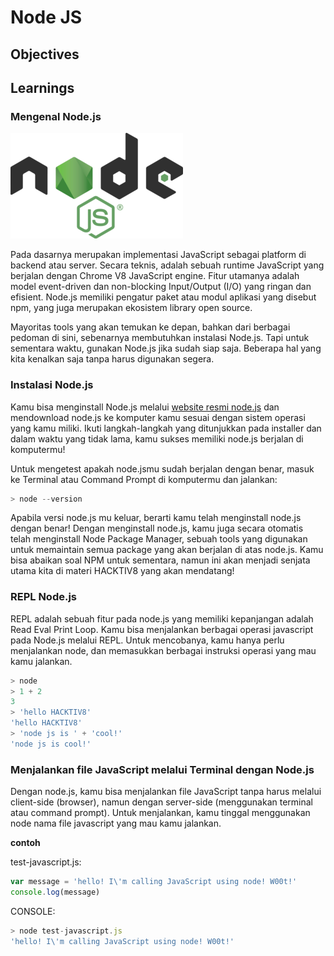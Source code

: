 # Node JS

## Objectives

## Learnings

### Mengenal Node.js

![Node.js Logo](assets/nodejs-logo.png)

Pada dasarnya merupakan implementasi JavaScript sebagai platform di backend atau server. Secara teknis, adalah sebuah runtime JavaScript yang berjalan dengan Chrome V8 JavaScript engine. Fitur utamanya adalah model event-driven dan non-blocking Input/Output (I/O) yang ringan dan efisient. Node.js memiliki pengatur paket atau modul aplikasi yang disebut npm, yang juga merupakan ekosistem library open source.

Mayoritas tools yang akan temukan ke depan, bahkan dari berbagai pedoman di sini, sebenarnya membutuhkan instalasi Node.js. Tapi untuk sementara waktu, gunakan Node.js jika sudah siap saja. Beberapa hal yang kita kenalkan saja tanpa harus digunakan segera.

### Instalasi Node.js

Kamu bisa menginstall Node.js melalui [website resmi node.js](https://nodejs.org/en/) dan mendownload node.js ke komputer kamu sesuai dengan sistem operasi yang kamu miliki. Ikuti langkah-langkah yang ditunjukkan pada installer dan dalam waktu yang tidak lama, kamu sukses memiliki node.js berjalan di komputermu!

Untuk mengetest apakah node.jsmu sudah berjalan dengan benar, masuk ke Terminal atau Command Prompt di komputermu dan jalankan:

```javascript
> node --version
```

Apabila versi node.js mu keluar, berarti kamu telah menginstall node.js dengan benar! Dengan menginstall node.js, kamu juga secara otomatis telah menginstall Node Package Manager, sebuah tools yang digunakan untuk memaintain semua package yang akan berjalan di atas node.js. Kamu bisa abaikan soal NPM untuk sementara, namun ini akan menjadi senjata utama kita di materi HACKTIV8 yang akan mendatang!

### REPL Node.js

REPL adalah sebuah fitur pada node.js yang memiliki kepanjangan adalah Read Eval Print Loop. Kamu bisa menjalankan berbagai operasi javascript pada Node.js melalui REPL. Untuk mencobanya, kamu hanya perlu menjalankan node, dan memasukkan berbagai instruksi operasi yang mau kamu jalankan.

```javascript
> node
> 1 + 2
3
> 'hello HACKTIV8'
'hello HACKTIV8'
> 'node js is ' + 'cool!'
'node js is cool!'
```

### Menjalankan file JavaScript melalui Terminal dengan Node.js

Dengan node.js, kamu bisa menjalankan file JavaScript tanpa harus melalui client-side (browser), namun dengan server-side (menggunakan terminal atau command prompt). Untuk menjalankan, kamu tinggal menggunakan node <spasi> nama file javascript yang mau kamu jalankan.


**contoh**

test-javascript.js:
```javascript
var message = 'hello! I\'m calling JavaScript using node! W00t!'
console.log(message)
```

CONSOLE:
```javascript
> node test-javascript.js
'hello! I\'m calling JavaScript using node! W00t!'
```

